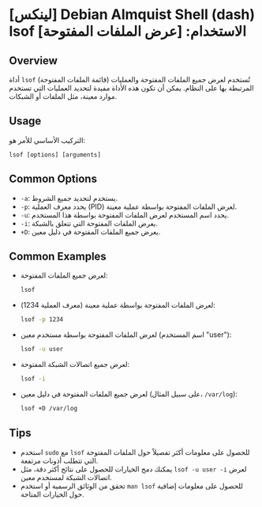 # [لينكس] Debian Almquist Shell (dash) lsof الاستخدام: [عرض الملفات المفتوحة]

## Overview
أداة `lsof` (قائمة الملفات المفتوحة) تُستخدم لعرض جميع الملفات المفتوحة والعمليات المرتبطة بها على النظام. يمكن أن تكون هذه الأداة مفيدة لتحديد العمليات التي تستخدم موارد معينة، مثل الملفات أو الشبكات.

## Usage
التركيب الأساسي للأمر هو:
```
lsof [options] [arguments]
```

## Common Options
- `-a`: يستخدم لتحديد جميع الشروط.
- `-p`: يحدد معرف العملية (PID) لعرض الملفات المفتوحة بواسطة عملية معينة.
- `-u`: يحدد اسم المستخدم لعرض الملفات المفتوحة بواسطة هذا المستخدم.
- `-i`: يعرض الملفات المفتوحة التي تتعلق بالشبكة.
- `+D`: يعرض جميع الملفات المفتوحة في دليل معين.

## Common Examples
- لعرض جميع الملفات المفتوحة:
  ```bash
  lsof
  ```

- لعرض الملفات المفتوحة بواسطة عملية معينة (معرف العملية 1234):
  ```bash
  lsof -p 1234
  ```

- لعرض الملفات المفتوحة بواسطة مستخدم معين (اسم المستخدم "user"):
  ```bash
  lsof -u user
  ```

- لعرض جميع اتصالات الشبكة المفتوحة:
  ```bash
  lsof -i
  ```

- لعرض جميع الملفات المفتوحة في دليل معين (على سبيل المثال، `/var/log`):
  ```bash
  lsof +D /var/log
  ```

## Tips
- استخدم `sudo` مع `lsof` للحصول على معلومات أكثر تفصيلاً حول الملفات المفتوحة التي تتطلب أذونات مرتفعة.
- يمكنك دمج الخيارات للحصول على نتائج أكثر دقة، مثل `lsof -u user -i` لعرض اتصالات الشبكة لمستخدم معين.
- تحقق من الوثائق الرسمية أو استخدم `man lsof` للحصول على معلومات إضافية حول الخيارات المتاحة.